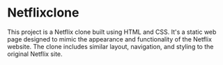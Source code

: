 # Netflixclone
This project is a Netflix clone built using HTML and CSS. It's a static web page designed to mimic the appearance and functionality of the Netflix website. The clone includes similar layout, navigation, and styling to the original Netflix site.
